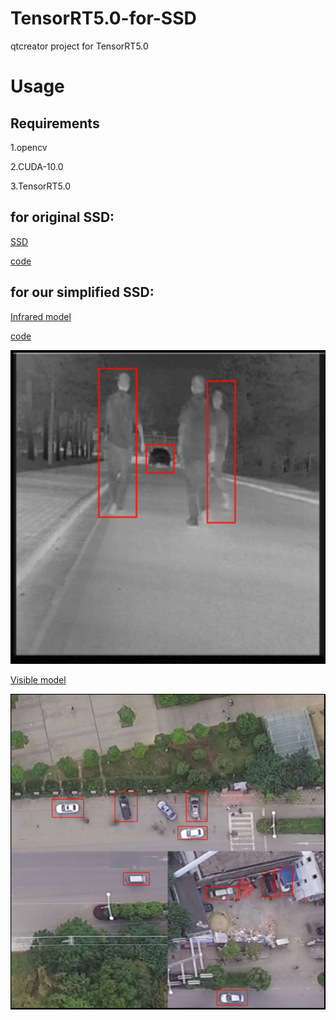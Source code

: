 # TensorRT5.0-for-SSD
qtcreator project for TensorRT5.0

# Usage
## Requirements
1.opencv

2.CUDA-10.0

3.TensorRT5.0
## for original SSD:

[SSD](https://docs.nvidia.com/deeplearning/sdk/tensorrt-sample-support-guide/index.html#sample_ssd)

[code](https://github.com/BarryKCL/TensorRT5.0-for-SSD/tree/master/TensorRT5.0-for-SSD/QT/TensorRT5.0_SSD_21)

## for our simplified SSD:

[Infrared model](https://github.com/BarryKCL/TensorRT5.0-for-SSD/tree/master/TensorRT5.0-for-SSD/QT/models)

[code](https://github.com/BarryKCL/TensorRT5.0-for-SSD/tree/master/TensorRT5.0-for-SSD/QT/TensorRT5.0_SSD_4)

![image](https://github.com/BarryKCL/TensorRT5.0-for-SSD/blob/master/TensorRT5.0-for-SSD/fig/1.png)

[Visible model](https://github.com/BarryKCL/TensorRT5.0-for-SSD/tree/master/TensorRT5.0-for-SSD/QT/UAV_448Model)

![image](https://github.com/BarryKCL/TensorRT5.0-for-SSD/blob/master/TensorRT5.0-for-SSD/fig/2.png)

